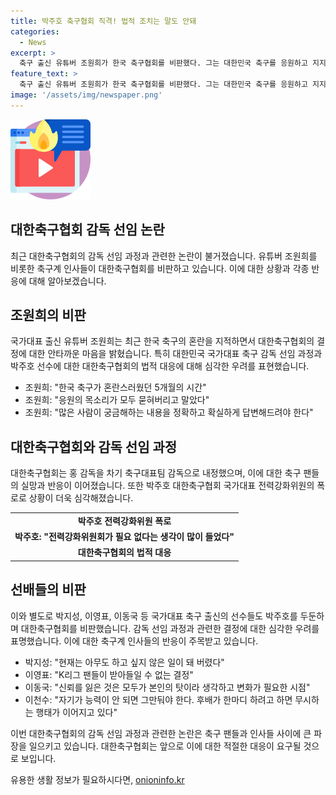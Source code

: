 ```yaml
---
title: 박주호 축구협회 직격! 법적 조치는 말도 안돼
categories:
  - News
excerpt: >
  축구 출신 유튜버 조원희가 한국 축구협회를 비판했다. 그는 대한민국 축구를 응원하고 지지할 수 있도록 옳은 결정을 내려줄 것을 요청했다. 이에 대한 축구협회는 감독 선임과정에 대한 비판에 대해 법적 대응을 검토 중이다. 또한, 박지성, 이영표, 이동국, 이천수 등도 대한축구협회를 비판하며 현재 상황에 대한 실망을 표명했다.
feature_text: >
  축구 출신 유튜버 조원희가 한국 축구협회를 비판했다. 그는 대한민국 축구를 응원하고 지지할 수 있도록 옳은 결정을 내려줄 것을 요청했다. 이에 대한 축구협회는 감독 선임과정에 대한 비판에 대해 법적 대응을 검토 중이다. 또한, 박지성, 이영표, 이동국, 이천수 등도 대한축구협회를 비판하며 현재 상황에 대한 실망을 표명했다.
image: '/assets/img/newspaper.png'
---
```


<p><img src="/assets/img/news.png" alt="rentncar 속보" /></p>

<h2 data-ke-size="size26"><b>대한축구협회 감독 선임 논란</b></h2>

<p data-ke-size="size16">최근 대한축구협회의 감독 선임 과정과 관련한 논란이 불거졌습니다. 유튜버 조원희를 비롯한 축구계 인사들이 대한축구협회를 비판하고 있습니다. 이에 대한 상황과 각종 반응에 대해 알아보겠습니다.</p>

<h2 data-ke-size="size24">조원희의 비판</h2>

<p data-ke-size="size16">국가대표 출신 유튜버 조원희는 최근 한국 축구의 혼란을 지적하면서 대한축구협회의 결정에 대한 안타까운 마음을 밝혔습니다. 특히 대한민국 국가대표 축구 감독 선임 과정과 박주호 선수에 대한 대한축구협회의 법적 대응에 대해 심각한 우려를 표현했습니다.</p>

<ul>
  <li>조원희: "한국 축구가 혼란스러웠던 5개월의 시간"</li>
  <li>조원희: "응원의 목소리가 모두 묻혀버리고 말았다"</li>
  <li>조원희: "많은 사람이 궁금해하는 내용을 정확하고 확실하게 답변해드려야 한다"</li>
</ul>

<h2 data-ke-size="size24">대한축구협회와 감독 선임 과정</h2>

<p data-ke-size="size16">대한축구협회는 홍 감독을 차기 축구대표팀 감독으로 내정했으며, 이에 대한 축구 팬들의 실망과 반응이 이어졌습니다. 또한 박주호 대한축구협회 국가대표 전력강화위원의 폭로로 상황이 더욱 심각해졌습니다.</p>

<table>
  <tr>
    <td style="text-align: center; height: 17px;"><b>박주호 전력강화위원 폭로</b></td>
  </tr>
  <tr>
    <td style="text-align: center; height: 17px;"><b>박주호: "전력강화위원회가 필요 없다는 생각이 많이 들었다"</b></td>
  </tr>
  <tr>
    <td style="text-align: center; height: 17px;"><b>대한축구협회의 법적 대응</b></td>
  </tr>
</table>

<h2 data-ke-size="size24">선배들의 비판</h2>

<p data-ke-size="size16">이와 별도로 박지성, 이영표, 이동국 등 국가대표 축구 출신의 선수들도 박주호를 두둔하며 대한축구협회를 비판했습니다. 감독 선임 과정과 관련한 결정에 대한 심각한 우려를 표명했습니다. 이에 대한 축구계 인사들의 반응이 주목받고 있습니다.</p>

<ul>
  <li>박지성: "현재는 아무도 하고 싶지 않은 일이 돼 버렸다"</li>
  <li>이영표: "K리그 팬들이 받아들일 수 없는 결정"</li>
  <li>이동국: "신뢰를 잃은 것은 모두가 본인의 탓이라 생각하고 변화가 필요한 시점"</li>
  <li>이천수: "자기가 능력이 안 되면 그만둬야 한다. 후배가 한마디 하려고 하면 무시하는 행태가 이어지고 있다"</li>
</ul>

<p data-ke-size="size16">이번 대한축구협회의 감독 선임 과정과 관련한 논란은 축구 팬들과 인사들 사이에 큰 파장을 일으키고 있습니다. 대한축구협회는 앞으로 이에 대한 적절한 대응이 요구될 것으로 보입니다.</p>
유용한 생활 정보가 필요하시다면, <a href="https://onioninfo.kr" rel="dofollow">onioninfo.kr</a>


